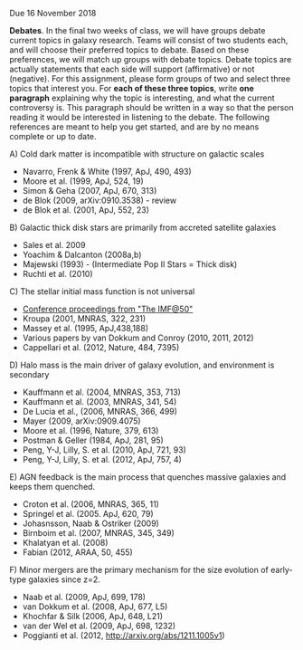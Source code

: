 Due 16 November 2018

**Debates**. In the final two weeks of class, we will have groups debate current topics in galaxy research. Teams will consist of two students each, and will choose their preferred topics to debate. Based on these preferences, we will match up groups with debate topics. Debate topics are actually statements that each side will support (affirmative) or not (negative). For this assignment, please form groups of two and select three topics that interest you. For **each of these three topics**, write **one paragraph** explaining why the topic is interesting, and what the current controversy is. This paragraph should be written in a way so that the person reading it would be interested in listening to the debate. The following references are meant to help you get started, and are by no means complete or up to date.

A) Cold dark matter is incompatible with structure on galactic scales
  * Navarro, Frenk & White (1997, ApJ, 490, 493)
  * Moore et al. (1999, ApJ, 524, 19)
  * Simon & Geha (2007, ApJ, 670, 313)
  * de Blok (2009, arXiv:0910.3538) - review
  * de Blok et al. (2001, ApJ, 552, 23)

B) Galactic thick disk stars are primarily from accreted satellite galaxies
  * Sales et al. 2009
  * Yoachim & Dalcanton (2008a,b)
  * Majewski (1993) - (Intermediate Pop II Stars = Thick disk)
  * Ruchti et al. (2010)

C) The stellar initial mass function is not universal
  * [Conference proceedings from "The IMF@50"](http://arxiv.org/find/astro-ph/1/co:+AND+50+AND+at+AND+The+IMF/0/1/0/all/0/1)
  * Kroupa (2001, MNRAS, 322, 231)
  * Massey et al. (1995, ApJ,438,188)
  * Various papers by van Dokkum and Conroy (2010, 2011, 2012)
  * Cappellari et al. (2012, Nature, 484, 7395)

D) Halo mass is the main driver of galaxy evolution, and environment is secondary
  * Kauffmann et al. (2004, MNRAS, 353, 713)
  * Kauffmann et al. (2003, MNRAS, 341, 54)
  * De Lucia et al., (2006, MNRAS, 366, 499)
  * Mayer (2009, arXiv:0909.4075)
  * Moore et al. (1996, Nature, 379, 613)
  * Postman & Geller (1984, ApJ, 281, 95)
  * Peng, Y-J, Lilly, S. et al. (2010,  ApJ, 721, 93)
  * Peng, Y-J, Lilly, S. et al. (2012, ApJ, 757, 4)

E) AGN feedback is the main process that quenches massive galaxies and keeps them quenched.
  * Croton et al. (2006, MNRAS, 365, 11)
  * Springel et al. (2005. ApJ, 620, 79)
  * Johasnsson, Naab & Ostriker (2009)
  * Birnboim et al. (2007, MNRAS, 345, 349)
  * Khalatyan et al. (2008)
  * Fabian (2012, ARAA, 50, 455)

F) Minor mergers are the primary mechanism for the size evolution of early-type galaxies since z=2.
  * Naab et al. (2009, ApJ, 699, 178)
  * van Dokkum et al. (2008, ApJ, 677, L5)
  * Khochfar & Silk (2006, ApJ, 648, L21)
  * van der Wel et al. (2009, ApJ, 698, 1232)
  * Poggianti et al. (2012, http://arxiv.org/abs/1211.1005v1)
  
